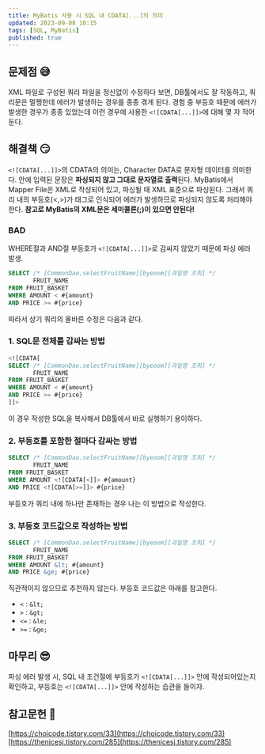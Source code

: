 ```yaml
---
title: MyBatis 사용 시 SQL 내 CDATA[...]의 의미
updated: 2023-09-08 10:15
tags: [SQL, MyBatis]
published: true
---
```


## 문제점 &#128517;
XML 파일로 구성된 쿼리 파일을 정신없이 수정하다 보면, DB툴에서도 잘 작동하고, 쿼리문은 멀쩡한데 에러가 발생하는 경우를 종종 겪게 된다. 경험 중 부등호 때문에 에러가 발생한 경우가 종종 있었는데 이런 경우에 사용한 `<![CDATA[...]]>`에 대해 몇 자 적어둔다.



## 해결책 &#128527;
`<![CDATA[...]]>`의 CDATA의 의미는, Character DATA로 문자형 데이터를 의미한다. 안에 입력된 문장은 **파싱되지 않고 그대로 문자열로 출력**된다. MyBatis에서 Mapper File은 XML로 작성되어 있고, 파싱될 때 XML 표준으로 파싱된다. 그래서 쿼리 내의 부등호(<,>)가 태그로 인식되어 에러가 발생하므로 파싱되지 않도록 처리해야 한다. **참고로 MyBatis의 XML문은 세미콜론(;)이 있으면 안된다!**

### BAD
WHERE절과 AND절 부등호가 `<![CDATA[...]]>`로 감싸지 않았기 때문에 파싱 에러 발생. 
```SQL
SELECT /* [CommonDao.selectFruitName][byeoom][과일명 조회] */
       FRUIT_NAME
FROM FRUIT_BASKET
WHERE AMOUNT < #{amount}
AND PRICE >= #{price}
```

따라서 상기 쿼리의 올바른 수정은 다음과 같다.

### 1. SQL문 전체를 감싸는 방법
```SQL
<![CDATA[
SELECT /* [CommonDao.selectFruitName][byeoom][과일명 조회] */
       FRUIT_NAME
FROM FRUIT_BASKET
WHERE AMOUNT < #{amount}
AND PRICE >= #{price}
]]>
```
이 경우 작성한 SQL을 복사해서 DB툴에서 바로 실행하기 용이하다.

### 2. 부등호를 포함한 절마다 감싸는 방법
```SQL
SELECT /* [CommonDao.selectFruitName][byeoom][과일명 조회] */
       FRUIT_NAME
FROM FRUIT_BASKET
WHERE AMOUNT <![CDATA[<]]> #{amount}
AND PRICE <![CDATA[>=]]> #{price}
```
부등호가 쿼리 내에 하나만 존재하는 경우 나는 이 방법으로 작성한다.

### 3. 부등호 코드값으로 작성하는 방법
```SQL
SELECT /* [CommonDao.selectFruitName][byeoom][과일명 조회] */
       FRUIT_NAME
FROM FRUIT_BASKET
WHERE AMOUNT &lt; #{amount}
AND PRICE &ge; #{price}
```
직관적이지 않으므로 추천하지 않는다. 부등호 코드값은 아래를 참고한다.
- `<` : `&lt;`
- `>` : `&gt;`
- `<=` : `&le;`
- `>=` : `&ge;`



## 마무리 &#128526;
파싱 에러 발생 시, SQL 내 조건절에 부등호가 `<![CDATA[...]]>` 안에 작성되어있는지 확인하고, 부등호는 `<![CDATA[...]]>` 안에 작성하는 습관을 들이자.



## 참고문헌 &#128221;
[https://choicode.tistory.com/33](https://choicode.tistory.com/33)   
[https://thenicesj.tistory.com/285](https://thenicesj.tistory.com/285)

